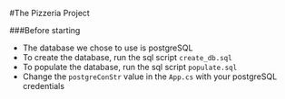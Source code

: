 ﻿#The Pizzeria Project

###Before starting

- The database we chose to use is postgreSQL
- To create the database, run the sql script `create_db.sql`
- To populate the database, run the sql script `populate.sql`
- Change the `postgreConStr` value in the `App.cs` with your postgreSQL credentials
